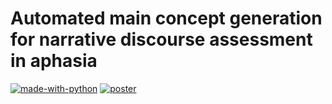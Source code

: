# Automated main concept generation for narrative discourse assessment in aphasia
[![made-with-python](https://img.shields.io/badge/Made%20with-Python-red.svg)](#python)
[![poster](https://img.shields.io/badge/Link%20to-poster-you_like?logoColor=blue&color=orange)](https://docs.google.com/presentation/d/1cyZt2GJBX3EBr_F2UbjBdgs0R4rTCLonFFYPHG-GUyE/edit?usp=sharing)
